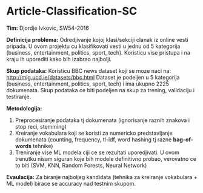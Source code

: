 # Article-Classification-SC

**Tim:**
Djordje Ivkovic, SW54-2016

**Definicija problema:**
Odredjivanje kojoj klasi/sekciji clanak iz online vesti pripada. U ovom projektu cu klasifikovati vesti u jednu od 5 kategorija (business, entertainment, politics, sport, tech). Koristicu vise pristupa i na kraju ih uporediti kako bih izabrao najbolji.

**Skup podataka:**
Koristicu BBC news dataset koji se moze naci na: http://mlg.ucd.ie/datasets/bbc.html
Dataset je podeljen u 5 kategorija (business, entertainment, politics, sport, tech) i ima ukupno
2225 dokumenata.
Skup podataka ce biti podeljen na skup za trening, validaciju i testiranje.

**Metodologija:**
1. Preprocesiranje podataka tj dokumenata (ignorisanje raznih znakova i stop reci, stemming)
2. Kreiranje vokabulara koji se koristi za numericko predstavljanje dokumenata (counting, frequency, tl-idf, word hashing tj razne **bag-of-words** tehnike)
3. Treniranje vise ML modela ciji ce se rezultati uporedjivati. U ovom trenutku nisam siguran koje bih modele definitivno probao, verovatno ce to biti (SVM, KNN, Random Forests, Neural Network)

**Evaulacija:**
Za biranje najboljeg kandidata (tehnika za kreiranje vokabulara + ML model) birace se accuracy nad testnim skupom.
